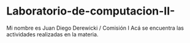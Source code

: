 # Laboratorio-de-computacion-II-
Mi nombre es Juan Diego Derewicki / Comisión I 
Acá se encuentra las actividades realizadas en la materia. 

